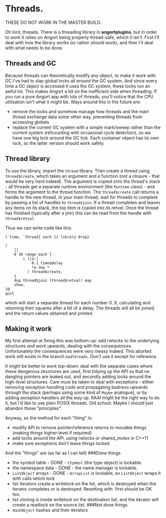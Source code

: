 # Threads.

THESE DO NOT WORK IN THE MASTER BUILD.

Oh lord, threads. There is a threading library in **angortplugins**,
but in order to work it relies on Angort being properly thread-safe,
which it isn't. First I'll deal with how the library works (or rather
*should* work), and then I'll deal with what needs to be done.

## Threads and GC
Because threads can theoretically modify any object, to make it work
with GC I've had to slap global locks all around the GC system.
And since every time a GC object is accessed it uses the GC system,
these locks run an awful lot. This makes Angort a bit on the inefficient
side when threading. If you run a pure Angort app with lots of
threads, you'll notice that the CPU utilisation isn't what it might be.
Ways around this in the future are:
- remove the locks and somehow manage how threads and the main thread exchange data some other way, preventing threads from accessing globals
- replace the current GC system with a simple mark/sweep rather than the current system (refcounting with occasional cycle detection), so we have one big lock around the GC tick.
Each container object has its own lock, so the latter version should work safely.

## Thread library

To use the library, import the `thread` library. Then create
a thread using `thread$create`, which takes an argument and a function
(*not* a closure - that would be very hard indeed). The argument is
copied onto the thread's stack - all threads get a separate runtime
environment (the `Runtime` class) - and forms the argument
to the thread function. The `thread$create` call returns a handle to the
new thread. In your main thread, wait for threads to complete by
passing a list of handles to `thread$join`. If a thread completes
and leaves any items on its stack, the top item is copied into its
*retval*. Once the thread has finished (typically after a join) this
can be read from the handle with `thread$retval`.

Thus we can write code like this:
```
[`time, `thread] each {i library drop}

(
    []
    0 10 range each {
        i (|a:| 
            0.1 time$delay
            ?a dup *
          ) thread$create,
    }
    dup thread$join (thread$retval) map
    show.
)@
quit
```
which will start a separate thread for each number 0..9, calculating
and returning their squares after a bit of a delay. The threads will
all be joined, and the return values obtained and printed.

## Making it work
My first attempt at fixing this was bottom-up: add rwlocks to the 
underlying structures and work upwards, dealing with the consequences.
Unfortunately the consequences were very messy indeed. This aborted
work still exists in the branch `badthreads`. Don't use it except
for reference.

It might be better to work top-down: deal with the separate cases
where these dangerous structures are used, first tidying up the
API so that no dangling pointers are leaked out, and secondly
adding locks around the high-level structures. Care must be taken
to deal with exceptions - either removing exception handling code
and propagating badness upwards through the stack (perhaps using
some kind of `Maybe` analogue), or by adding exception handlers
all the way up. RAAI might be the right way to do it, but I'd like
to use plain POSIX threads. Old school. Maybe I should just abandon
those "principles".

Anyway, so the method for each "thing" is:
- modify API to remove pointer/reference returns to movable things (making things higher-level if required)
- add locks around the API, using rwlocks or shared_mutex in C++11
- make sure exceptions don't leave things locked

And the "things" are (as far as I can tell)
###Done things
- the symbol table - DONE - `tSymbol` (the type object) is lockable.
- the namespace data - DONE - the name manager is lockable.
- `ListObject` arrays - DONE - `ArrayList` is lockable, so `ListObject` wraps it with calls which lock
- list iterators create a writelock on the list, which is destroyed when the iterator completes or is destroyed. Resetting with `first should be OK too.
- list cloning is inside writelock on the destination list, and the iterator will create a readlock on the source list.
###Not done things
- `HashObject` hashes and their iterators

